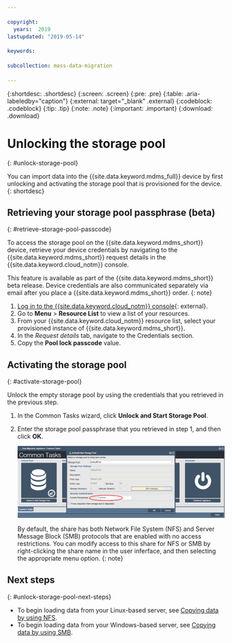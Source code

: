 ```yaml
---

copyright:
  years:  2019
lastupdated: "2019-05-14"

keywords:

subcollection: mass-data-migration

---
```


{:shortdesc: .shortdesc}
{:screen: .screen}
{:pre: .pre}
{:table: .aria-labeledby="caption"}
{:external: target="_blank" .external}
{:codeblock: .codeblock}
{:tip: .tip}
{:note: .note}
{:important: .important}
{:download: .download}

# Unlocking the storage pool
{: #unlock-storage-pool}

You can import data into the {{site.data.keyword.mdms_full}} device by first unlocking and activating the storage pool that is provisioned for the device.
{: shortdesc}

## Retrieving your storage pool passphrase (beta)
{: #retrieve-storage-pool-passcode}

To access the storage pool on the {{site.data.keyword.mdms_short}} device, retrieve your device credentials by navigating to the {{site.data.keyword.mdms_short}} request details in the {{site.data.keyword.cloud_notm}} console.

This feature is available as part of the {{site.data.keyword.mdms_short}} beta release. Device credentials are also communicated separately via email after you place a {{site.data.keyword.mdms_short}} order.
{: note}

1. [Log in to the {{site.data.keyword.cloud_notm}} console](https://{DomainName}/){: external}.
2. Go to **Menu** &gt; **Resource List** to view a list of your resources.
3. From your {{site.data.keyword.cloud_notm}} resource list, select your provisioned instance of {{site.data.keyword.mdms_short}}.
4. In the _Request details_ tab, navigate to the Credentials section.
5. Copy the **Pool lock passcode** value.

## Activating the storage pool
{: #activate-storage-pool}

Unlock the empty storage pool by using the credentials that you retrieved in the previous step.

1. In the Common Tasks wizard, click **Unlock and Start Storage Pool**.
2. Enter the storage pool passphrase that you retrieved in step 1, and then click **OK**.
      
   ![Activate storage pool](/images/StartStoragePool.png)

   By default, the share has both Network File System (NFS) and Server Message Block (SMB) protocols that are enabled with no access restrictions. You can modify access to this share for NFS or SMB by right-clicking the share name in the user inferface, and then selecting the appropriate menu option.
   {: note}

## Next steps
{: #unlock-storage-pool-next-steps}

- To begin loading data from your Linux-based server, see [Copying data by using NFS](/docs/infrastructure/mass-data-migration?topic=mass-data-migration-copy-data-nfs).
- To begin loading data from your Windows-based server, see [Copying data by using SMB](/docs/infrastructure/mass-data-migration?topic=mass-data-migration-copy-data-smb).